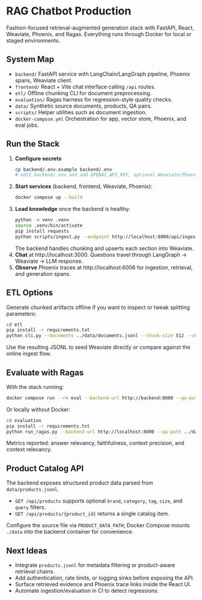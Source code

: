 # RAG Chatbot Production

Fashion-focused retrieval-augmented generation stack with FastAPI, React, Weaviate, Phoenix, and Ragas. Everything runs through Docker for local or staged environments.

## System Map

- `backend/` FastAPI service with LangChain/LangGraph pipeline, Phoenix spans, Weaviate client.
- `frontend/` React + Vite chat interface calling `/api` routes.
- `etl/` Offline chunking CLI for document preprocessing.
- `evaluation/` Ragas harness for regression-style quality checks.
- `data/` Synthetic source documents, products, QA pairs.
- `scripts/` Helper utilities such as document ingestion.
- `docker-compose.yml` Orchestration for app, vector store, Phoenix, and eval jobs.

## Run the Stack

1. **Configure secrets**
   ```bash
   cp backend/.env.example backend/.env
   # edit backend/.env and add OPENAI_API_KEY, optional Weaviate/Phoenix overrides
   ```
2. **Start services** (backend, frontend, Weaviate, Phoenix):
   ```bash
   docker compose up --build
   ```
3. **Load knowledge** once the backend is healthy:
   ```bash
   python -m venv .venv
   source .venv/bin/activate
   pip install requests
   python scripts/ingest.py --endpoint http://localhost:8000/api/ingest --path data/documents.jsonl
   ```
   The backend handles chunking and upserts each section into Weaviate.
4. **Chat** at http://localhost:3000. Questions travel through LangGraph → Weaviate → LLM response.
5. **Observe** Phoenix traces at http://localhost:6006 for ingestion, retrieval, and generation spans.

## ETL Options

Generate chunked artifacts offline if you want to inspect or tweak splitting parameters:
```bash
cd etl
pip install -r requirements.txt
python cli.py --documents ../data/documents.jsonl --chunk-size 512 --chunk-overlap 50 --output artifacts/chunked_documents.jsonl
```
Use the resulting JSONL to seed Weaviate directly or compare against the online ingest flow.

## Evaluate with Ragas

With the stack running:
```bash
docker compose run --rm eval --backend-url http://backend:8000 --qa-path /app/qa.jsonl
```
Or locally without Docker:
```bash
cd evaluation
pip install -r requirements.txt
python run_ragas.py --backend-url http://localhost:8000 --qa-path ../data/qa.jsonl
```
Metrics reported: answer relevancy, faithfulness, context precision, and context relevancy.

## Product Catalog API

The backend exposes structured product data parsed from `data/products.jsonl`.

- `GET /api/products` supports optional `brand`, `category`, `tag`, `size`, and `query` filters.
- `GET /api/products/{product_id}` returns a single catalog item.

Configure the source file via `PRODUCT_DATA_PATH`; Docker Compose mounts `./data` into the backend container for convenience.

## Next Ideas

- Integrate `products.jsonl` for metadata filtering or product-aware retrieval chains.
- Add authentication, rate limits, or logging sinks before exposing the API.
- Surface retrieved evidence and Phoenix trace links inside the React UI.
- Automate ingestion/evaluation in CI to detect regressions.
